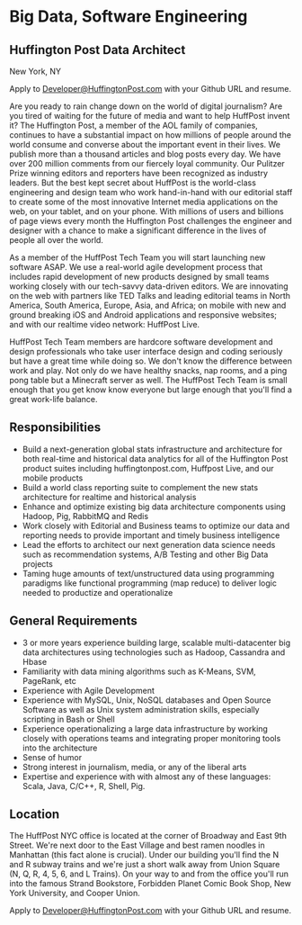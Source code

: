 Big Data, Software Engineering
====================
Huffington Post Data Architect
--------------------------------
New York, NY

Apply to Developer@HuffingtonPost.com with your Github URL and resume.

Are you ready to rain change down on the world of digital journalism? Are you tired of waiting for the future of media and want to help HuffPost invent it? The Huffington Post, a member of the AOL family of companies, continues to have a substantial impact on how millions of people around the world consume and converse about the important event in their lives. We publish more than a thousand articles and blog posts every day. We have over 200 million comments from our fiercely loyal community. Our Pulitzer Prize winning editors and reporters have been recognized as industry leaders. But the best kept secret about HuffPost is the world-class engineering and design team who work hand-in-hand with our editorial staff to create some of the most innovative Internet media applications on the web, on your tablet, and on your phone. With millions of users and billions of page views every month the Huffington Post challenges the engineer and designer with a chance to make a significant difference in the lives of people all over the world.

As a member of the HuffPost Tech Team you will start launching new software ASAP. We use a real-world agile development process that includes rapid development of new products designed by small teams working closely with our tech-savvy data-driven editors. We are innovating on the web with partners like TED Talks and leading editorial teams in North America, South America, Europe, Asia, and Africa; on mobile with new and ground breaking iOS and Android applications and responsive websites; and with our realtime video network: HuffPost Live.

HuffPost Tech Team members are hardcore software development and design professionals who take user interface design and coding seriously but have a great time while doing so. We don't know the difference between work and play. Not only do we have healthy snacks, nap rooms, and a ping pong table but a Minecraft server as well. The HuffPost Tech Team is small enough that you get know know everyone but large enough that you'll find a great work-life balance.

Responsibilities
----------------
* Build a next-generation global stats infrastructure and architecture for both real-time and historical data analytics for all of the Huffington Post product suites including huffingtonpost.com, Huffpost Live, and our mobile products
* Build a world class reporting suite to complement the new stats architecture for realtime and historical analysis 
* Enhance and optimize existing big data architecture components using Hadoop, Pig, RabbitMQ and Redis 
* Work closely with Editorial and Business teams to optimize our data and reporting needs to provide important and timely business intelligence 
* Lead the efforts to architect our next generation data science needs such as recommendation systems, A/B Testing and other Big Data projects 
* Taming huge amounts of text/unstructured data using programming paradigms like functional programming (map reduce) to deliver logic needed to productize and operationalize

General Requirements
--------------------
* 3 or more years experience building large, scalable multi-datacenter big data architectures using technologies such as Hadoop, Cassandra and Hbase
* Familiarity with data mining algorithms such as K-Means, SVM, PageRank, etc
* Experience with Agile Development
* Experience with MySQL, Unix, NoSQL databases and Open Source Software as well as Unix system administration skills, especially scripting in Bash or Shell
* Experience operationalizing a large data infrastructure by working closely with operations teams and integrating proper monitoring tools into the architecture
* Sense of humor
* Strong interest in journalism, media, or any of the liberal arts
* Expertise and experience with with almost any of these languages: Scala, Java, C/C++, R, Shell, Pig.



Location
--------
The HuffPost NYC office is located at the corner of Broadway and East 9th Street. We're next door to the East Village and best ramen noodles in Manhattan (this fact alone is crucial). Under our building you'll find the N and R subway trains and we're just a short walk away from Union Square (N, Q, R, 4, 5, 6, and L Trains). On your way to and from the office you'll run into the famous Strand Bookstore, Forbidden Planet Comic Book Shop, New York University, and Cooper Union.

Apply to Developer@HuffingtonPost.com with your Github URL and resume.



